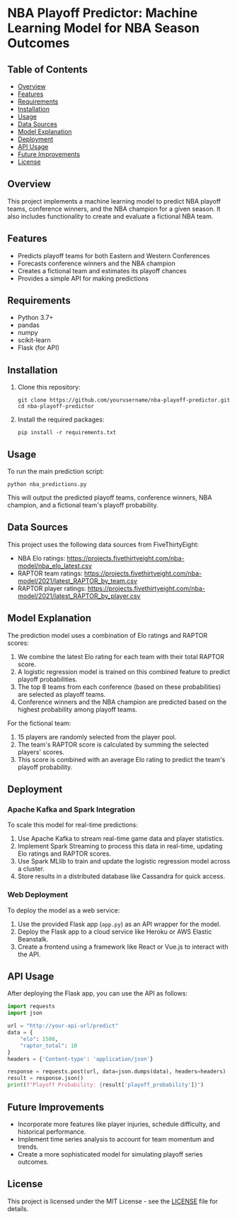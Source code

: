 # NBA Playoff Predictor: Machine Learning Model for NBA Season Outcomes

## Table of Contents
- [Overview](#overview)
- [Features](#features)
- [Requirements](#requirements)
- [Installation](#installation)
- [Usage](#usage)
- [Data Sources](#data-sources)
- [Model Explanation](#model-explanation)
- [Deployment](#deployment)
- [API Usage](#api-usage)
- [Future Improvements](#future-improvements)
- [License](#license)

## Overview

This project implements a machine learning model to predict NBA playoff teams, conference winners, and the NBA champion for a given season. It also includes functionality to create and evaluate a fictional NBA team.

## Features

- Predicts playoff teams for both Eastern and Western Conferences
- Forecasts conference winners and the NBA champion
- Creates a fictional team and estimates its playoff chances
- Provides a simple API for making predictions

## Requirements

- Python 3.7+
- pandas
- numpy
- scikit-learn
- Flask (for API)

## Installation

1. Clone this repository:
   ```
   git clone https://github.com/yourusername/nba-playoff-predictor.git
   cd nba-playoff-predictor
   ```

2. Install the required packages:
   ```
   pip install -r requirements.txt
   ```

## Usage

To run the main prediction script:

```
python nba_predictions.py
```

This will output the predicted playoff teams, conference winners, NBA champion, and a fictional team's playoff probability.

## Data Sources

This project uses the following data sources from FiveThirtyEight:

- NBA Elo ratings: https://projects.fivethirtyeight.com/nba-model/nba_elo_latest.csv
- RAPTOR team ratings: https://projects.fivethirtyeight.com/nba-model/2021/latest_RAPTOR_by_team.csv
- RAPTOR player ratings: https://projects.fivethirtyeight.com/nba-model/2021/latest_RAPTOR_by_player.csv

## Model Explanation

The prediction model uses a combination of Elo ratings and RAPTOR scores:

1. We combine the latest Elo rating for each team with their total RAPTOR score.
2. A logistic regression model is trained on this combined feature to predict playoff probabilities.
3. The top 8 teams from each conference (based on these probabilities) are selected as playoff teams.
4. Conference winners and the NBA champion are predicted based on the highest probability among playoff teams.

For the fictional team:
1. 15 players are randomly selected from the player pool.
2. The team's RAPTOR score is calculated by summing the selected players' scores.
3. This score is combined with an average Elo rating to predict the team's playoff probability.

## Deployment

### Apache Kafka and Spark Integration

To scale this model for real-time predictions:

1. Use Apache Kafka to stream real-time game data and player statistics.
2. Implement Spark Streaming to process this data in real-time, updating Elo ratings and RAPTOR scores.
3. Use Spark MLlib to train and update the logistic regression model across a cluster.
4. Store results in a distributed database like Cassandra for quick access.

### Web Deployment

To deploy the model as a web service:

1. Use the provided Flask app (`app.py`) as an API wrapper for the model.
2. Deploy the Flask app to a cloud service like Heroku or AWS Elastic Beanstalk.
3. Create a frontend using a framework like React or Vue.js to interact with the API.

## API Usage

After deploying the Flask app, you can use the API as follows:

```python
import requests
import json

url = "http://your-api-url/predict"
data = {
    "elo": 1500,
    "raptor_total": 10
}
headers = {'Content-type': 'application/json'}

response = requests.post(url, data=json.dumps(data), headers=headers)
result = response.json()
print(f"Playoff Probability: {result['playoff_probability']}")
```

## Future Improvements

- Incorporate more features like player injuries, schedule difficulty, and historical performance.
- Implement time series analysis to account for team momentum and trends.
- Create a more sophisticated model for simulating playoff series outcomes.

## License

This project is licensed under the MIT License - see the [LICENSE](LICENSE) file for details.

